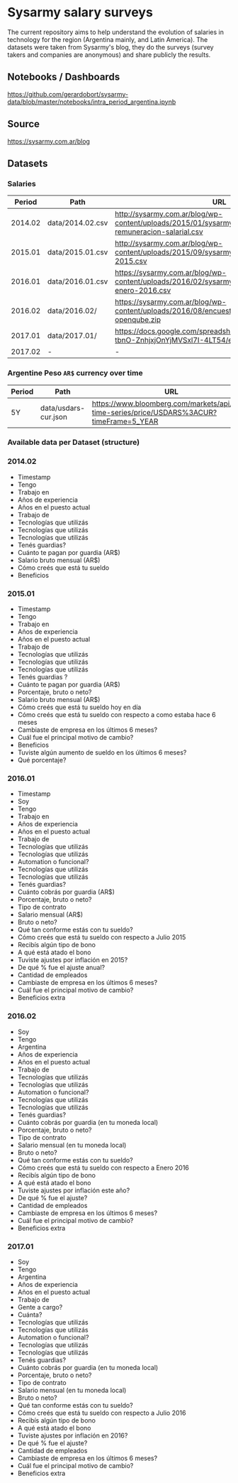 # Sysarmy salary surveys 

The current repository aims to help understand the evolution of salaries in technology for the region (Argentina mainly, and Latin America).  The datasets were taken from Sysarmy's blog, they do the surveys (survey takers and companies are anonymous) and share publicly the results.

## Notebooks / Dashboards

https://github.com/gerardobort/sysarmy-data/blob/master/notebooks/intra_period_argentina.ipynb

## Source

https://sysarmy.com.ar/blog

## Datasets

### Salaries

| Period  | Path             | URL                                                                                                         |
|---------|------------------|-------------------------------------------------------------------------------------------------------------|
| 2014.02 | data/2014.02.csv | http://sysarmy.com.ar/blog/wp-content/uploads/2015/01/sysarmy-resultados-encuesta-remuneracion-salarial.csv |
| 2015.01 | data/2015.01.csv | http://sysarmy.com.ar/blog/wp-content/uploads/2015/09/sysarmy-encuesta-salarial-julio-2015.csv              |
| 2016.01 | data/2016.01.csv | https://sysarmy.com.ar/blog/wp-content/uploads/2016/02/sysarmy-encuesta-salarial-enero-2016.csv             |
| 2016.02 | data/2016.02/    | https://sysarmy.com.ar/blog/wp-content/uploads/2016/08/encuesta-sueldos-sysarmy-openqube.zip                |
| 2017.01 | data/2017.01/    | https://docs.google.com/spreadsheets/d/1diZG7ruHJ4OgO2-tbnO-ZnhjxjOnYjMVSxl7I-4LT54/edit#gid=1424918437     |
| 2017.02 | -                | -                                                                                                           |

### Argentine Peso `AR$` currency over time

| Period  | Path                 | URL                                                                                                     |
|---------|----------------------|---------------------------------------------------------------------------------------------------------|
| 5Y      | data/usdars-cur.json | https://www.bloomberg.com/markets/api/bulk-time-series/price/USDARS%3ACUR?timeFrame=5_YEAR              |

### Available data per Dataset (structure)

### 2014.02

* Timestamp
* Tengo
* Trabajo en
* Años de experiencia
* Años en el puesto actual
* Trabajo de
* Tecnologías que utilizás
* Tecnologías que utilizás
* Tecnologías que utilizás
* Tenés guardias?
* Cuánto te pagan por guardia (AR$)
* Salario bruto mensual (AR$)
* Cómo creés que está tu sueldo
* Beneficios

### 2015.01

* Timestamp
* Tengo
* Trabajo en
* Años de experiencia
* Años en el puesto actual
* Trabajo de
* Tecnologías que utilizás
* Tecnologías que utilizás
* Tecnologías que utilizás
* Tenés guardias ?
* Cuánto te pagan por guardia (AR$)
* Porcentaje, bruto o neto?
* Salario bruto mensual (AR$)
* Cómo creés que está tu sueldo hoy en día
* Cómo creés que está tu sueldo con respecto a como estaba hace 6 meses
* Cambiaste de empresa en los últimos 6 meses?
* Cuál fue el principal motivo de cambio?
* Beneficios
* Tuviste algún aumento de sueldo en los últimos 6 meses?
* Qué porcentaje?

### 2016.01

* Timestamp
* Soy
* Tengo
* Trabajo en
* Años de experiencia
* Años en el puesto actual
* Trabajo de
* Tecnologías que utilizás
* Tecnologías que utilizás
* Automation o funcional?
* Tecnologías que utilizás
* Tecnologías que utilizás
* Tenés guardias?
* Cuánto cobrás por guardia (AR$)
* Porcentaje, bruto o neto?
* Tipo de contrato
* Salario mensual (AR$)
* Bruto o neto?
* Qué tan conforme estás con tu sueldo?
* Cómo creés que está tu sueldo con respecto a Julio 2015
* Recibís algún tipo de bono
* A qué está atado el bono
* Tuviste ajustes por inflación en 2015?
* De qué % fue el ajuste anual?
* Cantidad de empleados
* Cambiaste de empresa en los últimos 6 meses?
* Cuál fue el principal motivo de cambio?
* Beneficios extra

### 2016.02

* Soy
* Tengo
* Argentina
* Años de experiencia
* Años en el puesto actual
* Trabajo de
* Tecnologías que utilizás
* Tecnologías que utilizás
* Automation o funcional?
* Tecnologías que utilizás
* Tecnologías que utilizás
* Tenés guardias?
* Cuánto cobrás por guardia (en tu moneda local)
* Porcentaje, bruto o neto?
* Tipo de contrato
* Salario mensual (en tu moneda local)
* Bruto o neto?
* Qué tan conforme estás con tu sueldo?
* Cómo creés que está tu sueldo con respecto a Enero 2016
* Recibís algún tipo de bono
* A qué está atado el bono
* Tuviste ajustes por inflación este año?
* De qué % fue el ajuste?
* Cantidad de empleados
* Cambiaste de empresa en los últimos 6 meses?
* Cuál fue el principal motivo de cambio?
* Beneficios extra

### 2017.01

* Soy
* Tengo
* Argentina
* Años de experiencia
* Años en el puesto actual
* Trabajo de
* Gente a cargo?
* Cuánta?
* Tecnologías que utilizás
* Tecnologías que utilizás
* Automation o funcional?
* Tecnologías que utilizás
* Tecnologías que utilizás
* Tenés guardias?
* Cuánto cobrás por guardia (en tu moneda local)
* Porcentaje, bruto o neto?
* Tipo de contrato
* Salario mensual (en tu moneda local)
* Bruto o neto?
* Qué tan conforme estás con tu sueldo?
* Cómo creés que está tu sueldo con respecto a Julio 2016
* Recibís algún tipo de bono
* A qué está atado el bono
* Tuviste ajustes por inflación en 2016?
* De qué % fue el ajuste?
* Cantidad de empleados
* Cambiaste de empresa en los últimos 6 meses?
* Cuál fue el principal motivo de cambio?
* Beneficios extra
